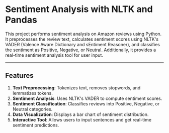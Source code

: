 # Sentiment Analysis with NLTK and Pandas

This project performs sentiment analysis on Amazon reviews using Python. It preprocesses the review text, calculates sentiment scores using NLTK's VADER (Valence Aware Dictionary and sEntiment Reasoner), and classifies the sentiment as Positive, Negative, or Neutral. Additionally, it provides a real-time sentiment analysis tool for user input.

---

## Features
1. **Text Preprocessing**: Tokenizes text, removes stopwords, and lemmatizes tokens.
2. **Sentiment Analysis**: Uses NLTK's VADER to compute sentiment scores.
3. **Sentiment Classification**: Classifies reviews into Positive, Negative, or Neutral categories.
4. **Data Visualization**: Displays a bar chart of sentiment distribution.
5. **Interactive Tool**: Allows users to input sentences and get real-time sentiment predictions.


